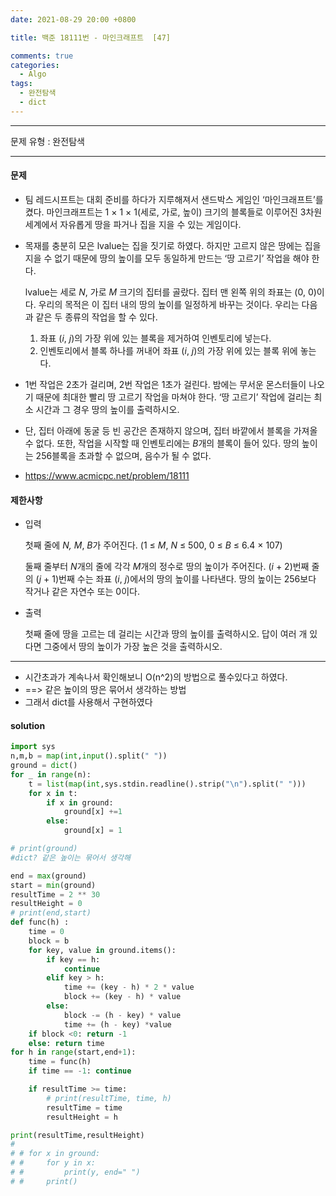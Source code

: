 ```yaml
---
date: 2021-08-29 20:00 +0800

title: 백준 18111번 - 마인크래프트  [47]

comments: true
categories:
  - Algo
tags:
  - 완전탐색
  - dict
---
```


---

문제 유형 : 완전탐색

---

#### 문제

- 팀 레드시프트는 대회 준비를 하다가 지루해져서 샌드박스 게임인 ‘마인크래프트’를 켰다. 마인크래프트는 1 × 1 × 1(세로, 가로, 높이) 크기의 블록들로 이루어진 3차원 세계에서 자유롭게 땅을 파거나 집을 지을 수 있는 게임이다.

- 목재를 충분히 모은 lvalue는 집을 짓기로 하였다. 하지만 고르지 않은 땅에는 집을 지을 수 없기 때문에 땅의 높이를 모두 동일하게 만드는 ‘땅 고르기’ 작업을 해야 한다.

  lvalue는 세로 _N_, 가로 _M_ 크기의 집터를 골랐다. 집터 맨 왼쪽 위의 좌표는 (0, 0)이다. 우리의 목적은 이 집터 내의 땅의 높이를 일정하게 바꾸는 것이다. 우리는 다음과 같은 두 종류의 작업을 할 수 있다.

  1. 좌표 (_i_, _j_)의 가장 위에 있는 블록을 제거하여 인벤토리에 넣는다.
  2. 인벤토리에서 블록 하나를 꺼내어 좌표 (_i_, _j_)의 가장 위에 있는 블록 위에 놓는다.

- 1번 작업은 2초가 걸리며, 2번 작업은 1초가 걸린다. 밤에는 무서운 몬스터들이 나오기 때문에 최대한 빨리 땅 고르기 작업을 마쳐야 한다. ‘땅 고르기’ 작업에 걸리는 최소 시간과 그 경우 땅의 높이를 출력하시오.

- 단, 집터 아래에 동굴 등 빈 공간은 존재하지 않으며, 집터 바깥에서 블록을 가져올 수 없다. 또한, 작업을 시작할 때 인벤토리에는 *B*개의 블록이 들어 있다. 땅의 높이는 256블록을 초과할 수 없으며, 음수가 될 수 없다.

- https://www.acmicpc.net/problem/18111

#### 제한사항

- 입력

  첫째 줄에 _N, M_, *B*가 주어진다. (1 ≤ _M_, _N_ ≤ 500, 0 ≤ _B_ ≤ 6.4 × 107)

  둘째 줄부터 *N*개의 줄에 각각 *M*개의 정수로 땅의 높이가 주어진다. (_i_ + 2)번째 줄의 (_j_ + 1)번째 수는 좌표 (_i_, _j_)에서의 땅의 높이를 나타낸다. 땅의 높이는 256보다 작거나 같은 자연수 또는 0이다.

- 출력

  첫째 줄에 땅을 고르는 데 걸리는 시간과 땅의 높이를 출력하시오. 답이 여러 개 있다면 그중에서 땅의 높이가 가장 높은 것을 출력하시오.

---

- 시간초과가 계속나서 확인해보니 O(n^2)의 방법으로 풀수있다고 하였다.
- ==> 같은 높이의 땅은 묶어서 생각하는 방법
- 그래서 dict를 사용해서 구현하였다

#### solution

```python
import sys
n,m,b = map(int,input().split(" "))
ground = dict()
for _ in range(n):
    t = list(map(int,sys.stdin.readline().strip("\n").split(" ")))
    for x in t:
        if x in ground:
            ground[x] +=1
        else:
            ground[x] = 1

# print(ground)
#dict? 같은 높이는 묶어서 생각해

end = max(ground)
start = min(ground)
resultTime = 2 ** 30
resultHeight = 0
# print(end,start)
def func(h) :
    time = 0
    block = b
    for key, value in ground.items():
        if key == h:
            continue
        elif key > h:
            time += (key - h) * 2 * value
            block += (key - h) * value
        else:
            block -= (h - key) * value
            time += (h - key) *value
    if block <0: return -1
    else: return time
for h in range(start,end+1):
    time = func(h)
    if time == -1: continue

    if resultTime >= time:
        # print(resultTime, time, h)
        resultTime = time
        resultHeight = h

print(resultTime,resultHeight)
#
# # for x in ground:
# #     for y in x:
# #         print(y, end=" ")
# #     print()
```
